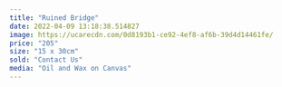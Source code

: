 ```yaml
---
title: "Ruined Bridge"
date: 2022-04-09 13:18:38.514827
image: https://ucarecdn.com/0d8193b1-ce92-4ef8-af6b-39d4d14461fe/
price: "205"
size: "15 x 30cm"
sold: "Contact Us"
media: "Oil and Wax on Canvas"
---
```



